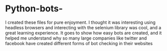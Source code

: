 # Python-bots- 
I created these files for pure enjoyment. I thought it was interesting using headless browsers and interecting with 
the selenium library was cool, and a great learning experience. It goes to show how easy bots are created, and
it helped me understand why so many large companies like twitter and facebook have created different forms of 
bot checking in their websites
